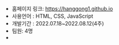 * 홈페이지 링크: <https://hanggong1.github.io>
* 사용언어 : HTML, CSS, JavaScript
* 개발기간 : 2022.07.18~2022.08.12(4주)
* 팀원: 4명
* 
